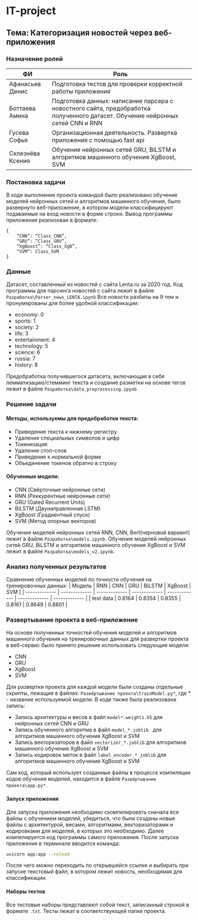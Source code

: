 # IT-project

## Тема: Категоризация новостей через веб-приложения

### Назначение ролей
| ФИ  | Роль |
| ------------- | ------------- |
| Афанасьев Денис  |  Подготовка тестов для проверки корректной работы приложения |
| Боттаева Амина  |  Подготовка данных: написание парсера с новостного сайта, предобработка полученного датасет. Обучение нейронных сетей CNN и RNN |
| Гусева Софья  |  Организационная деятельность. Развертка приложения с помощью fast api |
| Склезнёва Ксения  |  Обучение нейронных сетей GRU, BiLSTM и алгоритмов машинного обучения XgBoost, SVM |

### Постановка задачи
В ходе выполнения проекта командой было реализовано обучение моделей нейронных сетей и алгоритмов машинного обучения, было развернуто веб-приложение, в котором модели классифицируют подаваемые на вход новости в форме строки. Вывод программы приложения реализован в формате:
```
{
    “CNN”: “Class_CNN”,
    “GRU”: “Class_GRU”,
    “XgBoost”: “Class_XgB”,
    “SVM”: Class_SVM
}
```

### Данные

Датасет, составленный из новостей с сайта Lenta.ru за 2020 год. Код программы для парсинга новостей с сайта лежит в файле ```Разработка\Parser_news_LENTA.ipynb```
Все новости разбиты на 9 тем и пронумерованы для более удобной классификации:
* economy: 0
* sports: 1
* society: 2
* life: 3
* entertainment: 4
* technology: 5
* science: 6
* russia: 7
* history: 8

Предобработка получившегося датасета, включающая в себя лемматизацию/стемминг текста и создание разметки на основе тегов лежит в файле ```Разработка\data_preprocessing.ipynb```


### Решение задачи
#### Методы, используемы для предобработки текста:
* Приведение текста к нижнему регистру
* Удаление специальных символов и цифр
* Токенизация
* Удаление стоп-слов
* Приведение к нормальной форме
* Объединение токенов обратно в строку
#### Обученные модели:
* CNN (Свёрточные нейронные сети)
* RNN (Реккурентные нейронные сети)
* GRU (Gated Recurrent Units)
* BiLSTM (Двунаправленная LSTM)
* XgBoost (Градиентный спуск)
* SVM (Метод опорных векторов)

Обучение моделей нейронных сетей RNN, CNN, Bert(черновой вариант) лежит в файле ```Разработка\models.ipynb```.
Обучение моделей нейронных сетей GRU, BiLSTM и алгоритмов машинного обучения XgBoost и SVM лежит в файле ```Разработка\models_v2.ipynb```.


### Анализ полученных результатов

Сравнение обученных моделей по точности обучения на тренировочных данных:
| Модель  | RNN | CNN | GRU | BiLSTM | XgBoost | SVM |
| ------------- | ------------- | ------------- | ------------- | ------------- | ------------- | ------------- |
| test data  | 0.8164 | 0.8354  | 0.8355  | 0.8161  | 0.8649  | 0.8801  |

### Развертывание проекта в веб-приложение

На основе полученных точностей обучения моделей и алгоритмов машинного обучения на тренировочных данных для развертки проекта в веб-сервис было принято решение использовать следующие модели:
* CNN
* GRU
* XgBoost
* SVM

Для развертки проекта для каждой модели были созданы отдельные скрипты, лежащие в файлах: ```Развёртывание проекта\trainModel.py*```, где * - название используемой модели. В коде также была реализована запись:
* Запись архитектуры и весов в файл ```model*.weights.h5``` для нейронных сетей CNN и GRU
* Запись обученного алгоритма в файл ```model_*.joblib ``` для алгоритмов машинного обучения XgBoost и SVM
* Запись векторизаторов в файл ```vectorizer_*.joblib``` для алгоритмов машинного обучения XgBoost и SVM
* Запись кодировок меток в файл ```label_encoder_*.joblib``` для алгоритмов машинного обучения XgBoost и SVM

Сам код, который использует созданные файлы в процессе компиляции кодов обучения моделей, находится в файле ```Развёртывание проекта\app.py*```.

#### Запуск приложения
Для запуска приложения необходимо скомпелировать сначала все файлы с обучением моделей, убедиться, что были созданы новые файлы с архитектурой, весами, алгоритмами, векторизаторами и кодировками для моделей, в которых это необходимо. Далее компелируется код программы самого приложения. После запуска приложения в терминале вводится команда:
```bash
uvicorn app:app --reload
```
После чего можно переходить по открывшейся ссылке и выбирать при запуске текстовый файл, в котором лежит новость, необходимая для классификации.

#### Наборы тестов
Все тестовые наборы представляют собой текст, записанный строкой в формате ```.txt```. Тесты лежат в соответствующей папке проекта.
